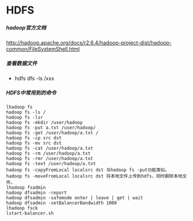 ﻿# HDFS
##### hadoop官方文档
<http://hadoop.apache.org/docs/r2.6.4/hadoop-project-dist/hadoop-common/FileSystemShell.html>

##### 查看数据文件
- hdfs dfs -ls /xxx

#####   HDFS中常用到的命令
```
lhadoop fs
hadoop fs -ls /
hadoop fs -lsr
hadoop fs -mkdir /user/hadoop
hadoop fs -put a.txt /user/hadoop/
hadoop fs -get /user/hadoop/a.txt /
hadoop fs -cp src dst
hadoop fs -mv src dst
hadoop fs -cat /user/hadoop/a.txt
hadoop fs -rm /user/hadoop/a.txt
hadoop fs -rmr /user/hadoop/a.txt
hadoop fs -text /user/hadoop/a.txt
hadoop fs -copyFromLocal localsrc dst 与hadoop fs -put功能类似。
hadoop fs -moveFromLocal localsrc dst 将本地文件上传到hdfs，同时删除本地文件。
lhadoop fsadmin
hadoop dfsadmin -report
hadoop dfsadmin -safemode enter | leave | get | wait
hadoop dfsadmin -setBalancerBandwidth 1000
lhadoop fsck
lstart-balancer.sh
```




